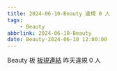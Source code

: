 ```yaml
---
title: 2024-06-10-Beauty 違規 0 人
tags:
    - Beauty
abbrlink: 2024-06-10-Beauty
date: Beauty-2024-06-10 12:00:00
---
```

Beauty 板 [板規連結](https://www.ptt.cc/bbs/Beauty/M.1630069980.A.84B.html)
昨天違規 0 人
